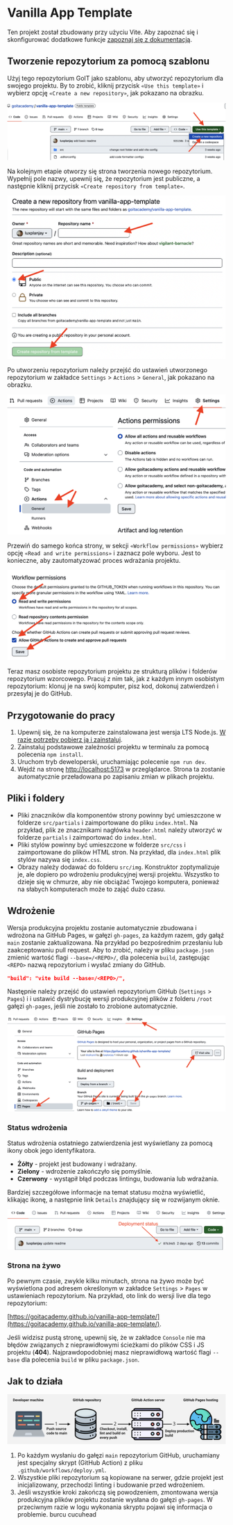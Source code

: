 # Vanilla App Template

Ten projekt został zbudowany przy użyciu Vite. Aby zapoznać się i skonfigurować
dodatkowe funkcje [zapoznaj się z dokumentacją](https://vitejs.dev/).

## Tworzenie repozytorium za pomocą szablonu

Użyj tego repozytorium GoIT jako szablonu, aby utworzyć repozytorium dla swojego
projektu. By to zrobić, kliknij przycisk `«Use this template»` і wybierz opcję
`«Create a new repository»`, jak pokazano na obrazku.

![Creating repo from a template step 1](./assets/template-step-1.png)

Na kolejnym etapie otworzy się strona tworzenia nowego repozytorium. Wypełnij
pole nazwy, upewnij się, że repozytorium jest publiczne, a następnie kliknij
przycisk `«Create repository from template»`.

![Creating repo from a template step 2](./assets/template-step-2.png)

Po utworzeniu repozytorium należy przejść do ustawień utworzonego repozytorium w
zakładce `Settings` > `Actions` > `General`, jak pokazano na obrazku.

![Settings GitHub Actions permissions step 1](./assets/gh-actions-perm-1.png)

Przewiń do samego końca strony, w sekcji `«Workflow permissions»` wybierz opcję
`«Read and write permissions»` i zaznacz pole wyboru. Jest to konieczne, aby
zautomatyzować proces wdrażania projektu.

![Settings GitHub Actions permissions step 2](./assets/gh-actions-perm-2.png)

Teraz masz osobiste repozytorium projektu ze strukturą plików i folderów
repozytorium wzorcowego. Pracuj z nim tak, jak z każdym innym osobistym
repozytorium: klonuj je na swój komputer, pisz kod, dokonuj zatwierdzeń i
przesyłaj je do GitHub.

## Przygotowanie do pracy

1. Upewnij się, że na komputerze zainstalowana jest wersja LTS Node.js.
   [W razie potrzeby pobierz ją i zainstaluj](https://nodejs.org/en/).
2. Zainstaluj podstawowe zależności projektu w terminalu za pomocą polecenia
   `npm install`.
3. Uruchom tryb deweloperski, uruchamiając polecenie `npm run dev`.
4. Wejdź na stronę [http://localhost:5173](http://localhost:5173) w
   przeglądarce. Strona ta zostanie automatycznie przeładowana po zapisaniu
   zmian w plikach projektu.

## Pliki i foldery

- Pliki znaczników dla komponentów strony powinny być umieszczone w folderze
  `src/partials` i zaimportowane do pliku `index.html`. Na przykład, plik ze
  znacznikami nagłówka `header.html` należy utworzyć w folderze `partials` i
  zaimportować do `index.html`.
- Pliki stylów powinny być umieszczone w folderze `src/css` i zaimportowane do
  plików HTML stron. Na przykład, dla `index.html` plik stylów nazywa się
  `index.css`.
- Obrazy należy dodawać do folderu `src/img`. Konstruktor zoptymalizuje je, ale
  dopiero po wdrożeniu produkcyjnej wersji projektu. Wszystko to dzieje się w
  chmurze, aby nie obciążać Twojego komputera, ponieważ na słabych komputerach
  może to zająć dużo czasu.

## Wdrożenie

Wersja produkcyjna projektu zostanie automatycznie zbudowana i wdrożona na
GitHub Pages, w gałęzi `gh-pages`, za każdym razem, gdy gałąź `main` zostanie
zaktualizowana. Na przykład po bezpośrednim przesłaniu lub zaakceptowaniu pull
request. Aby to zrobić, należy w pliku `package.json` zmienić wartość flagi
`--base=/<REPO>/`, dla polecenia `build`, zastępując `<REPO>` nazwą repozytorium
i wysłać zmiany do GitHub.

```json
"build": "vite build --base=/<REPO>/",
```

Następnie należy przejść do ustawień repozytorium GitHub (`Settings` > `Pages`)
i i ustawić dystrybucję wersji produkcyjnej plików z folderu `/root` gałęzi
`gh-pages`, jeśli nie zostało to zrobione automatycznie.

![GitHub Pages settings](./assets/repo-settings.png)

### Status wdrożenia

Status wdrożenia ostatniego zatwierdzenia jest wyświetlany za pomocą ikony obok
jego identyfikatora.

- **Żółty** - projekt jest budowany i wdrażany.
- **Zielony** - wdrożenie zakończyło się pomyślnie.
- **Czerwony** - wystąpił błąd podczas lintingu, budowania lub wdrażania.

Bardziej szczegółowe informacje na temat statusu można wyświetlić, klikając
ikonę, a następnie link `Details` znajdujący się w rozwijanym oknie.

![Deployment status](./assets/deploy-status.png)

### Strona na żywo

Po pewnym czasie, zwykle kilku minutach, strona na żywo może być wyświetlona pod
adresem określonym w zakładce `Settings` > `Pages` w ustawieniach repozytorium.
Na przykład, oto link do wersji live dla tego repozytorium:

[https://goitacademy.github.io/vanilla-app-template/](https://goitacademy.github.io/vanilla-app-template/).

Jeśli widzisz pustą stronę, upewnij się, że w zakładce `Console` nie ma błędów
związanych z nieprawidłowymi ścieżkami do plików CSS i JS projektu (**404**).
Najprawdopodobniej masz nieprawidłową wartość flagi `--base` dla polecenia
`build` w pliku `package.json`.

## Jak to działa

![How it works](./assets/how-it-works.png)

1. Po każdym wysłaniu do gałęzi `main` repozytorium GitHub, uruchamiany jest
   specjalny skrypt (GitHub Action) z pliku `.github/workflows/deploy.yml`.
2. Wszystkie pliki repozytorium są kopiowane na serwer, gdzie projekt jest
   inicjalizowany, przechodzi linting i budowanie przed wdrożeniem.
3. Jeśli wszystkie kroki zakończą się powodzeniem, zmontowana wersja produkcyjna
   plików projektu zostanie wysłana do gałęzi `gh-pages`. W przeciwnym razie w
   logu wykonania skryptu pojawi się informacja o problemie. burcu cucuhead
